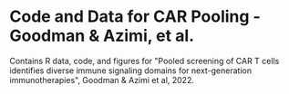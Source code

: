 # Code and Data for CAR Pooling - Goodman & Azimi, et al.

Contains R data, code, and figures for "Pooled screening of CAR T cells identifies diverse immune signaling domains for next-generation immunotherapies", Goodman & Azimi et al, 2022.
